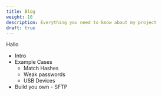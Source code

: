 ```yaml
---
title: Blog
weight: 10
description: Everything you need to know about my project
draft: true
---
```


Hallo

- Intro
- Example Cases
  - Match Hashes
  - Weak passwords
  - USB Devices
- Build you own - SFTP
